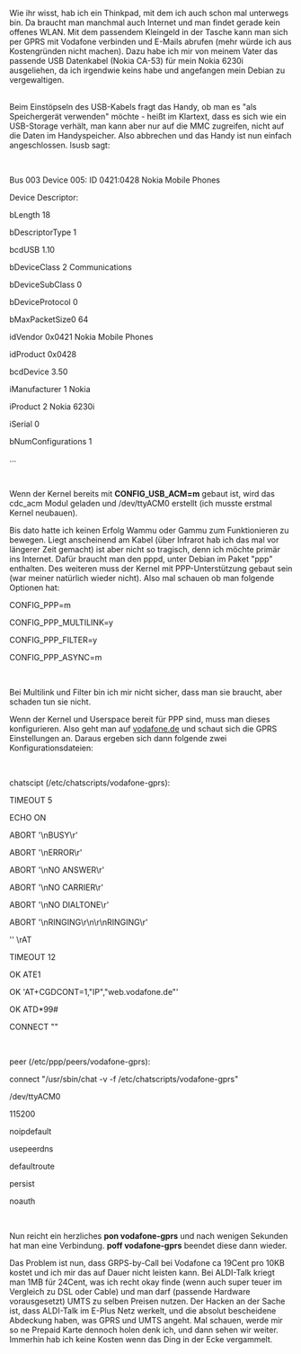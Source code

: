 <html><body><p>Wie ihr wisst, hab ich ein Thinkpad, mit dem ich auch schon mal unterwegs bin. Da braucht man manchmal auch Internet und man findet gerade kein offenes WLAN. Mit dem passendem Kleingeld in der Tasche kann man sich per GPRS mit Vodafone verbinden und E-Mails abrufen (mehr würde ich aus Kostengründen nicht machen). Dazu habe ich mir von meinem Vater das passende USB Datenkabel (Nokia CA-53) für mein Nokia 6230i ausgeliehen, da ich irgendwie keins habe und angefangen mein Debian zu vergewaltigen.<br>

<br>

Beim Einstöpseln des USB-Kabels fragt das Handy, ob man es "als Speichergerät verwenden" möchte - heißt im Klartext, dass es sich wie ein USB-Storage verhält, man kann aber nur auf die MMC zugreifen, nicht auf die Daten im Handyspeicher. Also abbrechen und das Handy ist nun einfach angeschlossen. lsusb sagt:<br>

<br>

Bus 003 Device 005: ID 0421:0428 Nokia Mobile Phones<br>

Device Descriptor:<br>

  bLength                18<br>

  bDescriptorType         1<br>

  bcdUSB               1.10<br>

  bDeviceClass            2 Communications<br>

  bDeviceSubClass         0<br>

  bDeviceProtocol         0<br>

  bMaxPacketSize0        64<br>

  idVendor           0x0421 Nokia Mobile Phones<br>

  idProduct          0x0428<br>

  bcdDevice            3.50<br>

  iManufacturer           1 Nokia<br>

  iProduct                2 Nokia 6230i<br>

  iSerial                 0<br>

  bNumConfigurations      1<br>

...<br>

<br>

Wenn der Kernel bereits mit <strong>CONFIG_USB_ACM=m</strong> gebaut ist, wird das cdc_acm Modul geladen und /dev/ttyACM0 erstellt (ich musste erstmal Kernel neubauen).<br>

Bis dato hatte ich keinen Erfolg Wammu oder Gammu zum Funktionieren zu bewegen. Liegt anscheinend am Kabel (über Infrarot hab ich das mal vor längerer Zeit gemacht) ist aber nicht so tragisch, denn ich möchte primär ins Internet. Dafür braucht man den pppd, unter Debian im Paket "ppp" enthalten. Des weiteren muss der Kernel mit PPP-Unterstützung gebaut sein (war meiner natürlich wieder nicht). Also mal schauen ob man folgende Optionen hat:<br>

CONFIG_PPP=m<br>

CONFIG_PPP_MULTILINK=y<br>

CONFIG_PPP_FILTER=y<br>

CONFIG_PPP_ASYNC=m<br>

<br>

Bei Multilink und Filter bin ich mir nicht sicher, dass man sie braucht, aber schaden tun sie nicht.<br>

Wenn der Kernel und Userspace bereit für PPP sind, muss man dieses konfigurieren. Also geht man auf <a href="http://www.vodafone.de/business/support_download/59330.html" target="_blank">vodafone.de</a> und schaut sich die GPRS Einstellungen an. Daraus ergeben sich dann folgende zwei Konfigurationsdateien:<br>

<br>

chatscipt (/etc/chatscripts/vodafone-gprs):<br>

TIMEOUT         5<br>

ECHO            ON<br>

ABORT           '\nBUSY\r'<br>

ABORT           '\nERROR\r'<br>

ABORT           '\nNO ANSWER\r'<br>

ABORT           '\nNO CARRIER\r'<br>

ABORT           '\nNO DIALTONE\r'<br>

ABORT           '\nRINGING\r\n\r\nRINGING\r'<br>

''              \rAT<br>

TIMEOUT         12<br>

OK              ATE1<br>

OK              'AT+CGDCONT=1,"IP","web.vodafone.de"'<br>

OK              ATD*99#<br>

CONNECT ""<br>

<br>

peer (/etc/ppp/peers/vodafone-gprs):<br>

connect "/usr/sbin/chat -v -f /etc/chatscripts/vodafone-gprs"<br>

/dev/ttyACM0<br>

115200<br>

noipdefault<br>

usepeerdns<br>

defaultroute<br>

persist<br>

noauth<br>

<br>

Nun reicht ein herzliches <strong>pon vodafone-gprs</strong> und nach wenigen Sekunden hat man eine Verbindung. <strong>poff vodafone-gprs</strong> beendet diese dann wieder.<br>

Das Problem ist nun, dass GRPS-by-Call bei Vodafone ca 19Cent pro 10KB kostet und ich mir das auf Dauer nicht leisten kann. Bei ALDI-Talk kriegt man 1MB für 24Cent, was ich recht okay finde (wenn auch super teuer im Vergleich zu DSL oder Cable) und man darf (passende Hardware vorausgesetzt) UMTS zu selben Preisen nutzen. Der Hacken an der Sache ist, dass ALDI-Talk im E-Plus Netz werkelt, und die absolut bescheidene Abdeckung haben, was GPRS und UMTS angeht. Mal schauen, werde mir so ne Prepaid Karte dennoch holen denk ich, und dann sehen wir weiter. Immerhin hab ich keine Kosten wenn das Ding in der Ecke vergammelt.</p></body></html>
